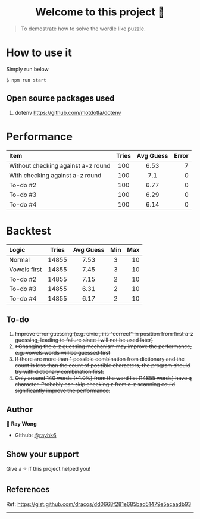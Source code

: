 <h1 align="center">Welcome to this project 👋</h1>
<p>
</p>

> To demostrate how to solve the wordle like puzzle.

# How to use it

Simply run below

`$ npm run start`

## Open source packages used

1. dotenv https://github.com/motdotla/dotenv

# Performance

| Item                               | Tries | Avg Guess | Error |
| :--------------------------------- | :---: | :-------: | ----: |
| Without checking against a-z round |  100  |   6.53    |     7 |
| With checking against a-z round    |  100  |    7.1    |     0 |
| To-do #2                           |  100  |   6.77    |     0 |
| To-do #3                           |  100  |   6.29    |     0 |
| To-do #4                           |  100  |   6.14    |     0 |

# Backtest

| Logic        | Tries | Avg Guess | Min | Max |
| :----------- | :---: | :-------: | :-: | --: |
| Normal       | 14855 |   7.53    |  3  |  10 |
| Vowels first | 14855 |   7.45    |  3  |  10 |
| To-do #2     | 14855 |   7.15    |  2  |  10 |
| To-do #3     | 14855 |   6.31    |  2  |  10 |
| To-do #4     | 14855 |   6.17    |  2  |  10 |

## To-do

1. <s>Improve error guessing (e.g. civic , i is "correct" in position from first a-z guessing, leading to failure since i will not be used later)</s>
2. <s>>Changing the a-z guessing mechanism may improve the performance, e.g. vowels words will be guessed first</s>
3. <s>If there are more than 1 possible combination from dictionary and the count is less than the count of possible characters, the program should try with dictionary combination first.</s>
4. <s>Only around 140 words (~1.0%) from the word list (14855 words) have q character. Probably can skip checking z from a-z scanning could significantly improve the performance.</s>

## Author

👤 **Ray Wong**

- Github: [@rayhk6](https://github.com/rayhk6)

## Show your support

Give a ⭐️ if this project helped you!

## References

Ref: https://gist.github.com/dracos/dd0668f281e685bad51479e5acaadb93

---
